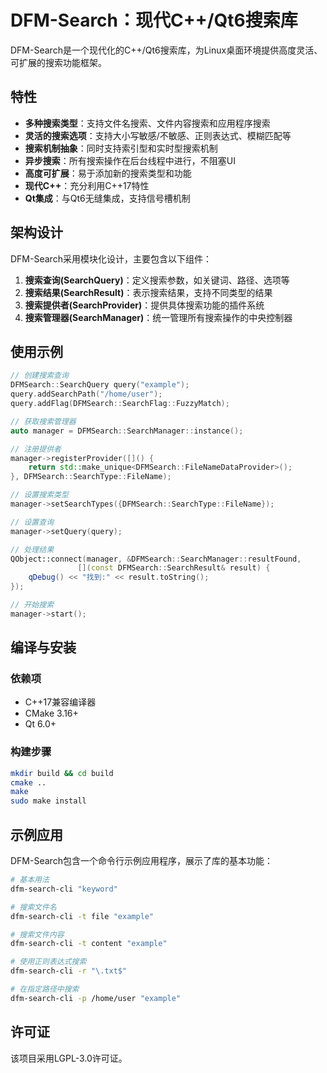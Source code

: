 # DFM-Search：现代C++/Qt6搜索库

DFM-Search是一个现代化的C++/Qt6搜索库，为Linux桌面环境提供高度灵活、可扩展的搜索功能框架。

## 特性

- **多种搜索类型**：支持文件名搜索、文件内容搜索和应用程序搜索
- **灵活的搜索选项**：支持大小写敏感/不敏感、正则表达式、模糊匹配等
- **搜索机制抽象**：同时支持索引型和实时型搜索机制
- **异步搜索**：所有搜索操作在后台线程中进行，不阻塞UI
- **高度可扩展**：易于添加新的搜索类型和功能
- **现代C++**：充分利用C++17特性
- **Qt集成**：与Qt6无缝集成，支持信号槽机制

## 架构设计

DFM-Search采用模块化设计，主要包含以下组件：

1. **搜索查询(SearchQuery)**：定义搜索参数，如关键词、路径、选项等
2. **搜索结果(SearchResult)**：表示搜索结果，支持不同类型的结果
3. **搜索提供者(SearchProvider)**：提供具体搜索功能的插件系统
4. **搜索管理器(SearchManager)**：统一管理所有搜索操作的中央控制器

## 使用示例

```cpp
// 创建搜索查询
DFMSearch::SearchQuery query("example");
query.addSearchPath("/home/user");
query.addFlag(DFMSearch::SearchFlag::FuzzyMatch);

// 获取搜索管理器
auto manager = DFMSearch::SearchManager::instance();

// 注册提供者
manager->registerProvider([]() {
    return std::make_unique<DFMSearch::FileNameDataProvider>();
}, DFMSearch::SearchType::FileName);

// 设置搜索类型
manager->setSearchTypes({DFMSearch::SearchType::FileName});

// 设置查询
manager->setQuery(query);

// 处理结果
QObject::connect(manager, &DFMSearch::SearchManager::resultFound,
               [](const DFMSearch::SearchResult& result) {
    qDebug() << "找到:" << result.toString();
});

// 开始搜索
manager->start();
```

## 编译与安装

### 依赖项

- C++17兼容编译器
- CMake 3.16+
- Qt 6.0+

### 构建步骤

```bash
mkdir build && cd build
cmake ..
make
sudo make install
```

## 示例应用

DFM-Search包含一个命令行示例应用程序，展示了库的基本功能：

```bash
# 基本用法
dfm-search-cli "keyword"

# 搜索文件名
dfm-search-cli -t file "example"

# 搜索文件内容
dfm-search-cli -t content "example"

# 使用正则表达式搜索
dfm-search-cli -r "\.txt$"

# 在指定路径中搜索
dfm-search-cli -p /home/user "example"
```

## 许可证

该项目采用LGPL-3.0许可证。 